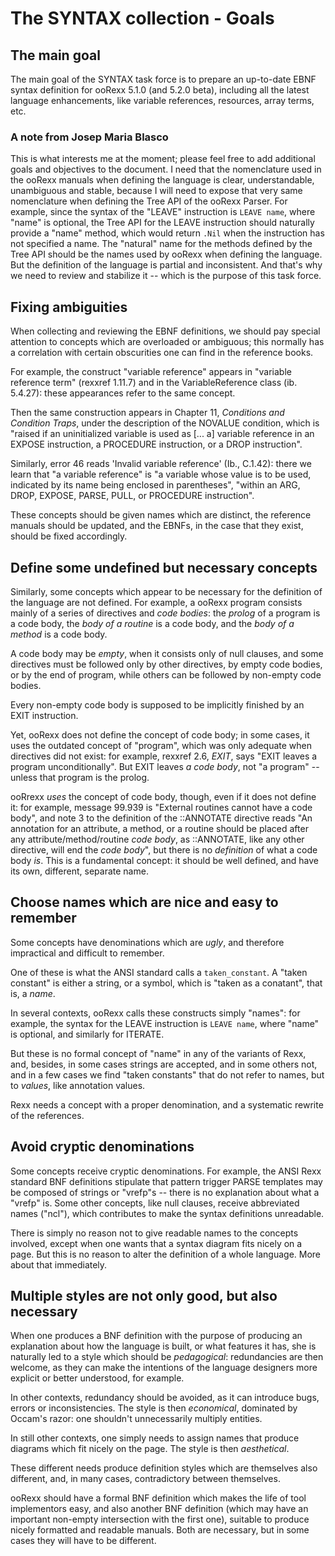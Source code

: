 The SYNTAX collection - Goals
=============================

The main goal
-------------

The main goal of the SYNTAX task force is
to prepare an up-to-date EBNF syntax definition
for ooRexx 5.1.0 (and 5.2.0 beta), including
all the latest language enhancements,
like variable references, resources,
array terms, etc.

### A note from Josep Maria Blasco

This is what interests me at the moment; please
feel free to add additional goals and objectives
to the document. I need that the nomenclature 
used in the ooRexx manuals when defining the language
is clear, understandable, unambiguous and stable,
because I will need to expose that very same
nomenclature when defining the Tree API of
the ooRexx Parser. For example, since the syntax
of the "LEAVE" instruction is `LEAVE name`,
where "name" is optional, the Tree API for the
LEAVE instruction should naturally provide
a "name" method, which would return `.Nil` when
the instruction has not specified a name.
The "natural" name for the methods defined by
the Tree API should be the names used by
ooRexx when defining the language. But the definition
of the language is partial and inconsistent.
And that's why we need to review and stabilize it
-- which is the purpose of this task force.

Fixing ambiguities
------------------

When collecting and reviewing the EBNF definitions,
we should pay special attention to concepts which are
overloaded or ambiguous; this normally has a 
correlation with certain obscurities one can
find in the reference books.

For example, the construct "variable reference"
appears in "variable reference term" (rexxref 1.11.7)
and in the VariableReference class (ib. 5.4.27):
these appearances refer to the same concept. 

Then the same construction appears in Chapter 11,
_Conditions and Condition Traps_, under the
description of the NOVALUE condition, which
is "raised if an uninitialized variable is used as
\[... a\] variable reference in an EXPOSE instruction,
a PROCEDURE instruction, or a DROP instruction".

Similarly, error 46 reads 'Invalid variable reference'
(Ib., C.1.42): there we learn that "a variable
reference" is "a variable whose value is to be used,
indicated by its name being enclosed in parentheses",
"within an ARG, DROP, EXPOSE, PARSE, PULL, or PROCEDURE
instruction". 

These concepts should be given
names which are distinct, the reference manuals should be
updated, and the EBNFs, in the case that they exist, 
should be fixed accordingly.

Define some undefined but necessary concepts
--------------------------------------------

Similarly, some concepts which appear to be necessary
for the definition of the language are not defined. 
For example, a ooRexx program consists
mainly of a series of directives and _code bodies_:
the _prolog_ of a program is a code body, the _body of
a routine_ is a code body, and the _body of a method_ is
a code body. 

A code body may be _empty_, when it consists
only of null clauses, and some directives must
be followed only by other directives, 
by empty code bodies, or by the end of program,
while others can be followed by non-empty
code bodies.

Every non-empty code body is supposed 
to be implicitly finished by an EXIT instruction.

Yet, ooRexx does not define the concept of code body;
in some cases, it uses the outdated concept
of "program", which was only adequate when directives
did not exist: for example, rexxref 2.6, _EXIT_,
says "EXIT leaves a program unconditionally".
But EXIT leaves _a code body_, not "a program" --
unless that program is the prolog.

ooRrexx _uses_ the concept of code body, though,
even if it does not define it: for example,
message 99.939 is "External routines cannot 
have a code body", and note 3 to
the definition of the ::ANNOTATE directive reads
"An annotation for an attribute, a method, or a routine
should be placed after any attribute/method/routine
_code body_, as ::ANNOTATE, like any other directive,
will end the _code body_", but there is no
_definition_ of what a code body _is_. 
This is a fundamental concept: 
it should be well defined, and have its
own, different, separate name.

Choose names which are nice and easy to remember
------------------------------------------------

Some concepts have denominations which are _ugly_,
and therefore impractical and difficult to remember.

One of these is what the ANSI standard calls a
`taken_constant`. A "taken constant" is either
a string, or a symbol, which is "taken as a conatant",
that is, a _name_. 

In several contexts, ooRexx
calls these constructs simply "names": for example,
the syntax for the LEAVE instruction is `LEAVE name`,
where "name" is optional, and similarly for ITERATE.

But these is no formal concept of "name" in any of the
variants of Rexx, and, besides, in some cases
strings are accepted, and in some others not,
and in a few cases we find "taken constants"
that do not refer to names, but to _values_,
like annotation values. 

Rexx needs a concept with a proper denomination, 
and a systematic rewrite of the references.

Avoid cryptic denominations
---------------------------

Some concepts receive cryptic denominations. For
example, the ANSI Rexx standard BNF definitions
stipulate that pattern trigger PARSE templates
may be composed of strings or "vrefp"s --
there is no explanation about what a "vrefp" is.
Some other concepts, like null clauses, receive
abbreviated names ("ncl"), which contributes
to make the syntax definitions unreadable.

There is simply no reason not to give readable
names to the concepts involved, except when
one wants that a syntax diagram fits nicely
on a page. But this is no reason to alter the
definition of a whole language. More about that
immediately.

Multiple styles are not only good, but also necessary
-----------------------------------------------------

When one produces a BNF definition with the purpose
of producing an explanation about how the language
is built, or what features it has, she is naturally led
to a style which should be _pedagogical_: redundancies
are then welcome, as they can make the intentions of
the language designers more explicit or better
understood, for example.

In other contexts, redundancy should be avoided, 
as it can introduce bugs, errors or inconsistencies. 
The style is then _economical_, dominated
by Occam's razor: one shouldn't unnecessarily
multiply entities.

In still other contexts, one simply needs 
to assign names that produce diagrams which fit 
nicely on the page. The style is then _aesthetical_.

These different needs produce definition styles
which are themselves also different, and, in many
cases, contradictory between themselves. 

ooRexx should have a formal BNF definition 
which makes the life of tool implementors
easy, and also another BNF definition (which may have
an important non-empty intersection with the first
one), suitable to produce nicely formatted
and readable manuals. Both are necessary, but in some
cases they will have to be different.
